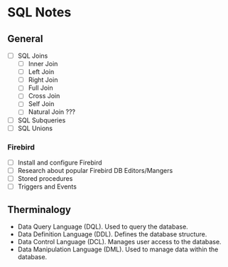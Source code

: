 # SQL Notes

## General

- [ ] SQL Joins
  - [ ] Inner Join
  - [ ] Left Join
  - [ ] Right Join
  - [ ] Full Join
  - [ ] Cross Join
  - [ ] Self Join
  - [ ] Natural Join ???
- [ ] SQL Subqueries
- [ ] SQL Unions

### Firebird

- [ ] Install and configure Firebird
- [ ] Research about popular Firebird DB Editors/Mangers
- [ ] Stored procedures
- [ ] Triggers and Events

## Therminalogy

- Data Query Language (DQL). Used to query the database.
- Data Definition Language (DDL). Defines the database structure.
- Data Control Language (DCL). Manages user access to the database.
- Data Manipulation Language (DML). Used to manage data within the database.